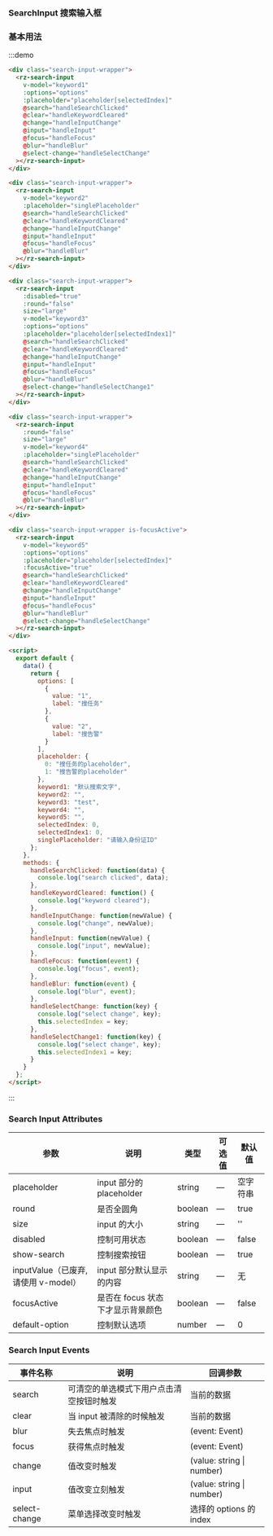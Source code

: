 ### SearchInput 搜索输入框

### 基本用法

:::demo

```html
<div class="search-input-wrapper">
  <rz-search-input
    v-model="keyword1"
    :options="options"
    :placeholder="placeholder[selectedIndex]"
    @search="handleSearchClicked"
    @clear="handleKeywordCleared"
    @change="handleInputChange"
    @input="handleInput"
    @focus="handleFocus"
    @blur="handleBlur"
    @select-change="handleSelectChange"
  ></rz-search-input>
</div>

<div class="search-input-wrapper">
  <rz-search-input
    v-model="keyword2"
    :placeholder="singlePlaceholder"
    @search="handleSearchClicked"
    @clear="handleKeywordCleared"
    @change="handleInputChange"
    @input="handleInput"
    @focus="handleFocus"
    @blur="handleBlur"
  ></rz-search-input>
</div>

<div class="search-input-wrapper">
  <rz-search-input
    :disabled="true"
    :round="false"
    size="large"
    v-model="keyword3"
    :options="options"
    :placeholder="placeholder[selectedIndex1]"
    @search="handleSearchClicked"
    @clear="handleKeywordCleared"
    @change="handleInputChange"
    @input="handleInput"
    @focus="handleFocus"
    @blur="handleBlur"
    @select-change="handleSelectChange1"
  ></rz-search-input>
</div>

<div class="search-input-wrapper">
  <rz-search-input
    :round="false"
    size="large"
    v-model="keyword4"
    :placeholder="singlePlaceholder"
    @search="handleSearchClicked"
    @clear="handleKeywordCleared"
    @change="handleInputChange"
    @input="handleInput"
    @focus="handleFocus"
    @blur="handleBlur"
  ></rz-search-input>
</div>

<div class="search-input-wrapper is-focusActive">
  <rz-search-input
    v-model="keyword5"
    :options="options"
    :placeholder="placeholder[selectedIndex]"
    :focusActive="true"
    @search="handleSearchClicked"
    @clear="handleKeywordCleared"
    @change="handleInputChange"
    @input="handleInput"
    @focus="handleFocus"
    @blur="handleBlur"
    @select-change="handleSelectChange"
  ></rz-search-input>
</div>

<script>
  export default {
    data() {
      return {
        options: [
          {
            value: "1",
            label: "搜任务"
          },
          {
            value: "2",
            label: "搜告警"
          }
        ],
        placeholder: {
          0: "搜任务的placeholder",
          1: "搜告警的placeholder"
        },
        keyword1: "默认搜索文字",
        keyword2: "",
        keyword3: "test",
        keyword4: "",
        keyword5: "",
        selectedIndex: 0,
        selectedIndex1: 0,
        singlePlaceholder: "请输入身份证ID"
      };
    },
    methods: {
      handleSearchClicked: function(data) {
        console.log("search clicked", data);
      },
      handleKeywordCleared: function() {
        console.log("keyword cleared");
      },
      handleInputChange: function(newValue) {
        console.log("change", newValue);
      },
      handleInput: function(newValue) {
        console.log("input", newValue);
      },
      handleFocus: function(event) {
        console.log("focus", event);
      },
      handleBlur: function(event) {
        console.log("blur", event);
      },
      handleSelectChange: function(key) {
        console.log("select change", key);
        this.selectedIndex = key;
      },
      handleSelectChange1: function(key) {
        console.log("select change", key);
        this.selectedIndex1 = key;
      }
    }
  };
</script>
```

<style>
.search-input-wrapper {
  width: 320px;
  margin-bottom: 20px;
}
.search-input-wrapper.is-focusActive {
  border-top: 1px solid #56668d;
  border-bottom: 1px solid #56668d;
  padding: 8px;
  box-sizing: border-box;
}
</style>

:::

### Search Input Attributes

| 参数                                 | 说明                              | 类型    | 可选值 | 默认值   |
| ------------------------------------ | --------------------------------- | ------- | ------ | -------- |
| placeholder                          | input 部分的 placeholder          | string  | —      | 空字符串 |
| round                                | 是否全圆角                        | boolean | —      | true     |
| size                                 | input 的大小                      | string  | —      | ''       |
| disabled                             | 控制可用状态                      | boolean | —      | false    |
| show-search                          | 控制搜索按钮                      | boolean | —      | true     |
| inputValue（已废弃, 请使用 v-model） | input 部分默认显示的内容          | string  | —      | 无       |
| focusActive                          | 是否在 focus 状态下才显示背景颜色 | boolean | —      | false    |
| default-option                       | 控制默认选项                      | number  | —      | 0        |

### Search Input Events

| 事件名称      | 说明                                     | 回调参数                  |
| ------------- | ---------------------------------------- | ------------------------- |
| search        | 可清空的单选模式下用户点击清空按钮时触发 | 当前的数据                |
| clear         | 当 input 被清除的时候触发                | 当前的数据                |
| blur          | 失去焦点时触发                           | (event: Event)            |
| focus         | 获得焦点时触发                           | (event: Event)            |
| change        | 值改变时触发                             | (value: string \| number) |
| input         | 值改变立刻触发                           | (value: string \| number) |
| select-change | 菜单选择改变时触发                       | 选择的 options 的 index   |
